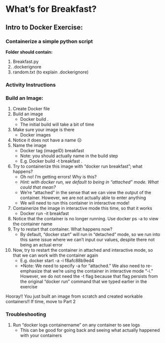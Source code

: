 # What’s for Breakfast?
## Intro to Docker Exercise: 
### Containerize a simple python script

**Folder should contain:**
1. Breakfast.py
2. .dockerignore
3. random.txt (to explain .dockerignore)

### Activity Instructions

### Build an Image:
1.	Create Docker file
2.	Build an image
    - Docker build .
    - The initial build will take a bit of time
3.	Make sure your image is there
    - Docker images
4.	Notice it does not have a name ☹
5.	Name the image
    - Docker tag (imageID) breakfast
    - Note: you should actually name in the build step
    - E.g. Docker build -t breakfast .
6.	Try to containerize this image with “docker run breakfast”; what happens? 
    - Oh no! I’m getting errors! Why is this?
    - *Hint: with docker run, we default to being in “attached” mode. What could that mean?*
    - We’re “attached” in the sense that we can view the output of the container. However, we are not actually able to enter anything
    - We will need to run this container in interactive mode!
7.	Containerize the image in interactive mode this time, so that it works
    - Docker run -it breakfast
8.	Notice that the container is no longer running. Use docker ps -a to view the container name
9.	Try to restart that container. What happens now?
    - By default, “docker start” will run in “detached” mode, so we run into this same issue where we can’t input our values, despite there not being an actual error
10.	Now, try to restart the container in attached and interactive mode, so that we can work with the container again
    - E.g. docker start -a -i f8afc88b9ed4
    - *Note: We need to specify -a for “attached.” We also need to re-emphasize that we’re using the container in interactive mode “-i.” However, we do not need the -t flag because that flag persists from the original “docker run” command that we typed earlier in the exercise

Hooray!! You just built an image from scratch and created workable containers!! 
If time, move to Part 2

### Troubleshooting
1.	Run “docker logs containername” on any container to see logs 
    - This can be good for going back and seeing what actually happened with your containers


